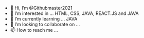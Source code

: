 - 👋 Hi, I’m @Githubmaster2021
- 👀 I’m interested in ... HTML, CSS, JAVA, REACT.JS and JAVA
- 🌱 I’m currently learning ... JAVA
- 💞️ I’m looking to collaborate on ...
- 📫 How to reach me ...

<!---
Githubmaster2021/Githubmaster2021 is a ✨ special ✨ repository because its `README.md` (this file) appears on your GitHub profile.
You can click the Preview link to take a look at your changes.
--->
